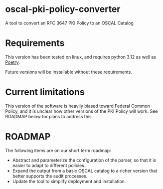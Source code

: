 # oscal-pki-policy-converter
A tool to convert an RFC 3647 PKI Policy to an OSCAL Catalog 

# Requirements
This version has been tested on linux, and requires python 3.12 as well as [Poetry](https://python-poetry.org/).

Future versions will be installable without these requirements.

# Current limitations
This version of the software is heavily biased toward Federal Common Policy, and it is unclear how other versions of the PKI Policy will work. See ROADMAP below for plans to address this

# ROADMAP
The following items are on our short term roadmap:

- Abstract and parameterize the configuration of the parser, so that it is easier to adapt to different policies.
- Expand the output from a basic OSCAL catalog to a richer version that better supports the audit processes.
- Update the tool to simplify deployment and installation.